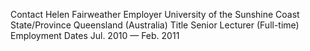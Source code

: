 Contact	Helen Fairweather
Employer	University of the Sunshine Coast
State/Province	Queensland (Australia)
Title	Senior Lecturer (Full-time)
Employment Dates	Jul. 2010 — Feb. 2011
